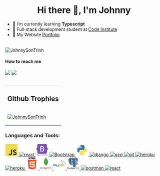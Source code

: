 <h1 align="center">Hi there 👋, I'm Johnny</h1>

- 🌱 I’m currently learning **Typescript**
- 📖 Full-stack development student at [Code Institute](https://codeinstitute.net/)
- 🎨 My Website <a href="johnnytrinh.se">Portfolio</a>

<br>
<img align="center" colspan="2" height="180em" src="https://github-readme-stats.vercel.app/api/top-langs/?username=JohnnySonTrinh&layout=compact&theme=dark" alt=JohnnySonTrinh />
<h4>How to reach me</h4>
<div> 
  <a href="https://www.linkedin.com/in/johnny-trinh-dev" target="_blank"><img src="https://img.shields.io/badge/LinkedIn-0077B5?style=for-the-badge&logo=linkedin&logoColor=white" target="_blank"></a>
  <a href="https://github.com/JohnnySonTrinh" target="_blank"><img src="https://img.shields.io/badge/GitHub-100000?style=for-the-badge&logo=github&logoColor=white" target="_blank"></a>
  <!-- <a href = "mailto:johnny.trinh@hotmail.se"><img src="https://img.shields.io/badge/-Outlook-%23333?style=for-the-badge&logo=Windows" target="_blank"></a>  -->
</div>

##

<table align="center">
  <tr>
    <td align="center" colspan="2"><h2>Github Trophies</h2></td>
  </tr>
  <td align="center" colspan="2">
<p align="left"> <a href="https://github-profile-trophy.vercel.app/?username=JohnnySonTrinh&theme=onedark"><img src="https://github-profile-trophy.vercel.app/?username=JohnnySonTrinh&theme=onedark" alt="JohnnySonTrinh" /></a> </p>
 </td>
</table>

<h3 align="left">Languages and Tools:</h3>
<p align="left">
  <a href="https://developer.mozilla.org/en-US/docs/Web/JavaScript" target="_blank" rel="noreferrer"> 
    <img src="https://raw.githubusercontent.com/devicons/devicon/master/icons/javascript/javascript-original.svg" alt="javascript" width="40" height="40"/> 
  </a> 
 <a href="https://react.dev" target="_blank" rel="noreferrer"> 
    <img src="https://cdn.jsdelivr.net/gh/devicons/devicon/icons/react/react-original-wordmark.svg" alt="react" width="40" height="40"/> 
  </a> 
 <a href="https://getbootstrap.com" target="_blank" rel="noreferrer"> 
    <img src="https://raw.githubusercontent.com/teamedwardforever/Readme-Generator/71f25dd8b98329b168142a6b782a107b75eab178/svg/Skills/Frontend/bootstrap-plain-wordmark.svg" alt="Bootstrap" width="40" height="40"/>
  </a>
  <a href="https://getbootstrap.com" target="_blank" rel="noreferrer"> 
    <img src="https://www.vectorlogo.zone/logos/tailwindcss/tailwindcss-icon.svg" alt="Bootstrap" width="40" height="40"/>
    </a>
  <a href="https://www.python.org" target="_blank" rel="noreferrer"> 
    <img src="https://raw.githubusercontent.com/devicons/devicon/master/icons/python/python-original.svg" alt="python" width="40" height="40"/> 
  </a> 
  <a href="https://www.djangoproject.com/" target="_blank" rel="noreferrer"> 
    <img src="https://cdn.worldvectorlogo.com/logos/django.svg" alt="django" width="40" height="40"/> 
  </a> 
  <a href="https://cloud.google.com" target="_blank" rel="noreferrer"> 
    <img src="https://www.vectorlogo.zone/logos/google_cloud/google_cloud-icon.svg" alt="gcp" width="40" height="40"/> 
  </a> 
  <a href="https://git-scm.com/" target="_blank" rel="noreferrer"> 
    <img src="https://www.vectorlogo.zone/logos/git-scm/git-scm-icon.svg" alt="git" width="40" height="40"/> 
  </a> 
  <a href="https://vercel.com" target="_blank" rel="noreferrer"> 
    <img src="https://www.vectorlogo.zone/logos/vercel/vercel-icon.svg" alt="heroku" width="40" height="40"/> 
  </a> 
  <a href="https://heroku.com" target="_blank" rel="noreferrer"> 
    <img src="https://www.vectorlogo.zone/logos/heroku/heroku-icon.svg" alt="heroku" width="40" height="40"/> 
  </a> 
  <a href="https://www.w3.org/html/" target="_blank" rel="noreferrer"> 
    <img src="https://raw.githubusercontent.com/devicons/devicon/master/icons/html5/html5-original-wordmark.svg" alt="html5" width="40" height="40"/> 
  </a> 
  <a href="https://www.mongodb.com/" target="_blank" rel="noreferrer"> 
    <img src="https://raw.githubusercontent.com/devicons/devicon/master/icons/mongodb/mongodb-original-wordmark.svg" alt="mongodb" width="40" height="40"/> 
  </a>
  <a href="https://www.mysql.com/" target="_blank" rel="noreferrer"> 
    <img src="https://raw.githubusercontent.com/devicons/devicon/master/icons/mysql/mysql-original-wordmark.svg" alt="mysql" width="40" height="40"/> 
  </a> 
  <a href="https://www.postgresql.org" target="_blank" rel="noreferrer"> 
    <img src="https://raw.githubusercontent.com/devicons/devicon/master/icons/postgresql/postgresql-original-wordmark.svg" alt="postgresql" width="40" height="40"/> 
  </a> 
  <a href="https://postman.com" target="_blank" rel="noreferrer"> 
    <img src="https://www.vectorlogo.zone/logos/getpostman/getpostman-icon.svg" alt="postman" width="40" height="40"/> 
  </a> 
  <a href="https://www.typescriptlang.org" target="_blank" rel="noreferrer"> 
    <img src="https://cdn.jsdelivr.net/gh/devicons/devicon/icons/typescript/typescript-plain.svg" alt="react" width="40" height="40"/> 
  </a>
</p>

<!-- <details>

 <summary>&#x1F4BC; Projects</summary>
<h2 align='center'> &#x1F4BC; Projects</h2>

- #### [PORTFOLIO](https://github.com/JohnnySonTrinh/react-portfolio)

<table>
  <tr>
    <td>
      <a href="https://github.com/JohnnySonTrinh/react-portfolio"><img width="900" src="https://github.com/JohnnySonTrinh/JohnnySonTrinh/blob/main/assets/react-project.png?raw=true" alt="Portfolio Preview"></a>
    <td>
      Halo Theme Portfolio. Designed to showcase the professional profile, visual metaphor that borrows from the skill trees commonly found in video games, reinforcing the user's gaming background.
    </td>
  </tr>
</table>

- #### [VALORANT TIC TAC TACTICS](https://github.com/JohnnySonTrinh/valorant-tic-tac-tactics)

<table>
  <tr>
    <td>
     Valorant Tic-Tac-Tactics combines the strategic gameplay of Valorant with the simplicity and charm of Tic-Tac-Toe. This project aims to provide a fun, engaging, and interactive gaming experience for both Valorant enthusiasts and casual gamers alike.
    </td>
    <td>
      <a href="https://github.com/JohnnySonTrinh/valorant-tic-tac-tactics"><img width="900" src="https://github.com/JohnnySonTrinh/react-portfolio/blob/main/src/assets/project-1.webp?raw=true" alt="Tic Tac Tactics Responsive Mockup"></a>
    </td>
  </tr>
</table>

- #### [A GAMERS PORTFOLIO SITE](https://github.com/JohnnySonTrinh/a-gamers-portfolio-site)

<table>
  <tr>
    <td>
      <a href="https://github.com/JohnnySonTrinh/a-gamers-portfolio-site"><img width="900" src="https://github.com/JohnnySonTrinh/a-gamers-portfolio-site/blob/main/documentation/readme/preview.png?raw=true" alt="a-gamers-portfolio Prewview"></a>
    <td>
      "A Gamer's Portfolio Site," gaming meets the finesse of web development. This site isn't just a showcase; it's a my passion for video games and my proficiency in front-end development.
    </td>
  </tr>
</table>

- #### [GAMER THREADS](https://github.com/JohnnySonTrinh/ebuddies)

<table>
  <tr>
    <td>
     Ebuddies community platform designed to connect gamers with shared interests and hobbies. Our mission is to create a welcoming space where users can find and interact with like-minded peers, share experiences, and build meaningful connections.
    </td>
    <td>
      <a href="https://github.com/JohnnySonTrinh/ebuddies"><img width="900" src="https://github.com/JohnnySonTrinh/ebuddies/blob/main/documentation/mockup.png?raw=true" alt="Ebuddies Mockup"></a>
    </td>
  </tr>
</table>

- #### [STAR REVIEW](https://github.com/JohnnySonTrinh/review-api)

<table>
  <tr>
    <td>
      <a href="https://github.com/JohnnySonTrinh/review-api"><img width="900" src="https://github.com/JohnnySonTrinh/review-app/raw/main/documentation/mockup.png" alt="a-gamers-portfolio Prewview"></a>
    <td>
      Star Review is platform for developers to collaborate, review, and enhance code quality through seamless peer feedback. Whether you're a beginner seeking guidance or an experienced coder looking to refine your skills.
    </td>
  </tr>
</table>

- #### [SNAKE](https://github.com/JohnnySonTrinh/snake-game)
<table>
  <tr>
    <td>
     This is a simple terminal based snake game implemented in Python. which runs in the Code Institue mock terminal on Heroku.
    </td>
    <td>
      <a href="https://github.com/JohnnySonTrinh/snake-game"><img width="900" src="https://github.com/JohnnySonTrinh/snake-game/raw/main/documentation/mockup.png" alt="Snake Mockup"></a>
    </td>
  </tr>
</table>

<h2 align='center'> &#128187; Hackathons</h2>

|                                                          Name                                                           |                                                                                                                      Hackathon                                                                                                                       |                                                                            Certificate                                                                            |
| :---------------------------------------------------------------------------------------------------------------------: | :--------------------------------------------------------------------------------------------------------------------------------------------------------------------------------------------------------------------------------------------------: | :---------------------------------------------------------------------------------------------------------------------------------------------------------------: |
|       ❄️ 12 Days of Quizmas - [Secret Santa Hackathon](https://hackathon.codeinstitute.net/hackathon/public/40/)        |                                      <a href="https://github.com/ogc1231/festive-quiz-game"><img src="https://github.com/ogc1231/festive-quiz-game/raw/main/documentation/readme/question.png" width=600px></a>                                      |    <a href="https://eu.badgr.com/public/assertions/bPUQP8YMROW-7xr_Ny_HJg"><img src="https://eu.badgr.com/public/assertions/bPUQP8YMROW-7xr_Ny_HJg/image"></a>    |
|  💰 Fund Frontier - [Budget Busters: New Year, New Numbers!](https://hackathon.codeinstitute.net/hackathon/public/41/)  | <a href="https://github.com/sean-meade/fund-frontier"><img src="https://camo.githubusercontent.com/bd9c4bf44627aeae11a98b14c035ffe33cd0642cb3cebfd6ee63dfc1e4d9c60a/68747470733a2f2f692e696d6775722e636f6d2f4c31335a585a6d2e706e67" width=600px></a> | <a href="https://api.eu.badgr.io/public/assertions/VToY0jkeSC20POFhcJ6Qtg"><img src="https://api.eu.badgr.io/public/assertions/JYRFGMw7QPeCHLeS-EPK2g/image"></a> |
|          💘 Cupid's Helpers - [Cupid's Code Quest!](https://hackathon.codeinstitute.net/hackathon/public/42/)           |                                                                   <a href="https://github.com/lucia2007/love-letter-generator"><img src="assets/hackathon-3.png" width=600px></a>                                                                    |  <a href="https://eu.badgr.com/public/assertions/33YSuTwmTp-pSLCt9KS_xA"><img src="https://api.eu.badgr.io/public/assertions/JYRFGMw7QPeCHLeS-EPK2g/image"></a>   |
| 🌌 The Sabersmiths - [Code Wars: The Hackathon Strikes Back!](https://hackathon.codeinstitute.net/hackathon/public/47/) |                           <a href="https://github.com/EmilionR/jedi-blades-hackathon"><img src="https://github.com/EmilionR/jedi-blades-hackathon/raw/main/static/images/readme_images/landing-page.png" width=600px></a>                            | <a href="https://api.eu.badgr.io/public/assertions/e_XL7UKbSjeJgbO0YkLwMQ"><img src="https://api.eu.badgr.io/public/assertions/JYRFGMw7QPeCHLeS-EPK2g/image"></a> |

</details> -->
